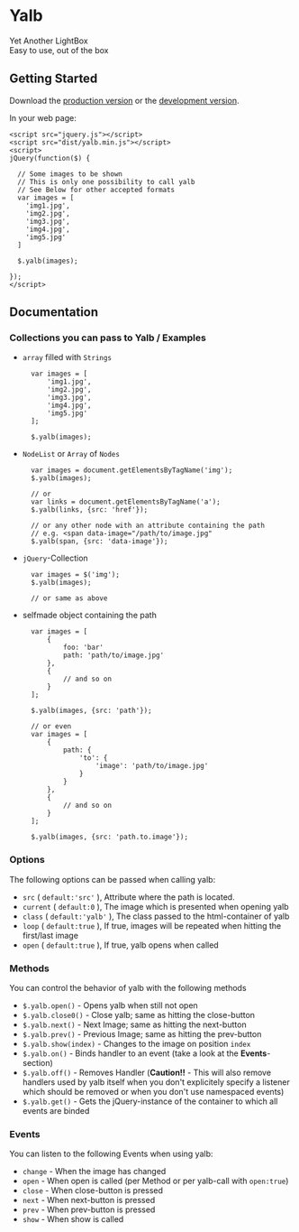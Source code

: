 # Yalb

Yet Another LightBox  
Easy to use, out of the box

## Getting Started
Download the [production version][min] or the [development version][max].

[min]: https://raw.github.com/ulima/jquery.yalb/master/dist/yalb.min.js
[max]: https://raw.github.com/ulima/jquery.yalb/master/dist/yalb.js

In your web page:


	<script src="jquery.js"></script>
	<script src="dist/yalb.min.js"></script>
	<script>
	jQuery(function($) {
	
	  // Some images to be shown
	  // This is only one possibility to call yalb
      // See Below for other accepted formats
	  var images = [
	    'img1.jpg',
	    'img2.jpg',
	    'img3.jpg',
	    'img4.jpg',
	    'img5.jpg'
	  ]
	
	  $.yalb(images);

	});
	</script>

## Documentation

### Collections you can pass to Yalb / Examples

- `array` filled with `Strings`

		var images = [
			'img1.jpg',
			'img2.jpg',
			'img3.jpg',
			'img4.jpg',
			'img5.jpg'
		];
		
		$.yalb(images);

- `NodeList` or `Array` of `Nodes`

		var images = document.getElementsByTagName('img');
        $.yalb(images);

		// or
		var links = document.getElementsByTagName('a');
		$.yalb(links, {src: 'href'});

        // or any other node with an attribute containing the path
        // e.g. <span data-image="/path/to/image.jpg"
        $.yalb(span, {src: 'data-image'});

- `jQuery`-Collection

		var images = $('img');
		$.yalb(images);

		// or same as above

- selfmade object containing the path

		var images = [
			{
				foo: 'bar'
				path: 'path/to/image.jpg'
			}, 
			{
				// and so on
			}
		];

		$.yalb(images, {src: 'path'});

		// or even
		var images = [
			{
				path: {
					'to': {
						'image': 'path/to/image.jpg'
					}
				}
			},
			{
				// and so on
			}
		];

		$.yalb(images, {src: 'path.to.image'});


### Options

The following options can be passed when calling yalb:

- `src` ( `default:'src'` ), Attribute where the path is located.
- `current` ( `default:0` ), The image which is presented when opening yalb
- `class` ( `default:'yalb'` ), The class passed to the html-container of yalb
- `loop` ( `default:true` ), If true, images will be repeated when hitting the first/last image
- `open` ( `default:true` ), If true, yalb opens when called

### Methods

You can control the behavior of yalb with the following methods

- `$.yalb.open()` - Opens yalb when still not open
- `$.yalb.close0()` - Close yalb; same as hitting the close-button
- `$.yalb.next()` - Next Image; same as hitting the next-button
- `$.yalb.prev()` - Previous Image; same as hitting the prev-button
- `$.yalb.show(index)` - Changes to the image on position `index`
- `$.yalb.on()` - Binds handler to an event (take a look at the **Events**-section)
- `$.yalb.off()` - Removes Handler (**Caution!!** - This will also remove handlers used by yalb itself when you don't explicitely specify a listener which should be removed or when you don't use namespaced events)
- `$.yalb.get()` - Gets the jQuery-instance of the container to which all events are binded

### Events

You can listen to the following Events when using yalb:

- `change` - When the image has changed
- `open` - When open is called (per Method or per yalb-call with `open:true`)
- `close` - When close-button is pressed
- `next` - When next-button is pressed
- `prev` - When prev-button is pressed
- `show` - When show is called
